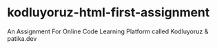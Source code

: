 # kodluyoruz-html-first-assignment
An Assignment For Online Code Learning Platform called Kodluyoruz &amp; patika.dev
